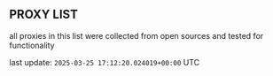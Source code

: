 ## PROXY LIST

all proxies in this list were collected from open sources and tested for functionality

last update: `2025-03-25 17:12:20.024019+00:00` UTC